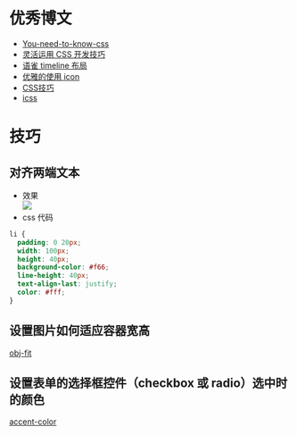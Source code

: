# 优秀博文

- [You-need-to-know-css](https://lhammer.cn/You-need-to-know-css/#/zh-cn/)
- [灵活运用 CSS 开发技巧](https://juejin.cn/post/6844903926110617613)
- [语雀 timeline 布局](https://www.yuque.com/e/conference)
- [优雅的使用 icon](https://juejin.cn/post/6844903517564436493)
- [CSS技巧](https://github.com/AllThingsSmitty/css-protips/tree/master/translations/zh-CN)
- [icss](https://github.com/chokcoco/iCSS)

# 技巧

## 对齐两端文本

- 效果  
  ![](https://cdn.jsdelivr.net/gh/DongLee0504/imgs/20210209151753.png)
- css 代码

```css
li {
  padding: 0 20px;
  width: 100px;
  height: 40px;
  background-color: #f66;
  line-height: 40px;
  text-align-last: justify;
  color: #fff;
}
```

## 设置图片如何适应容器宽高

[obj-fit](https://developer.mozilla.org/zh-CN/docs/Web/CSS/object-fit)

## 设置表单的选择框控件（checkbox 或 radio）选中时的颜色

[accent-color](https://developer.mozilla.org/en-US/docs/Web/CSS/accent-color)
